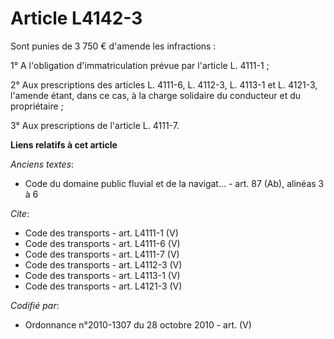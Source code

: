 # Article L4142-3

Sont punies de 3 750 € d'amende les infractions : 

1° A l'obligation d'immatriculation prévue par l'article L. 4111-1 ; 

2° Aux prescriptions des articles L. 4111-6, L. 4112-3, 
L. 4113-1 et L. 4121-3, l'amende étant, dans ce cas, à la charge solidaire du conducteur et du propriétaire ; 

3° Aux prescriptions de l'article L. 4111-7.

**Liens relatifs à cet article**

_Anciens textes_:

  - Code du domaine public fluvial et de la navigat... - art. 87 (Ab), alinéas 3 à 6

_Cite_:

  - Code des transports - art. L4111-1 (V)
  - Code des transports - art. L4111-6 (V)
  - Code des transports - art. L4111-7 (V)
  - Code des transports - art. L4112-3 (V)
  - Code des transports - art. L4113-1 (V)
  - Code des transports - art. L4121-3 (V)

_Codifié par_:

  - Ordonnance n°2010-1307 du 28 octobre 2010 - art. (V)
